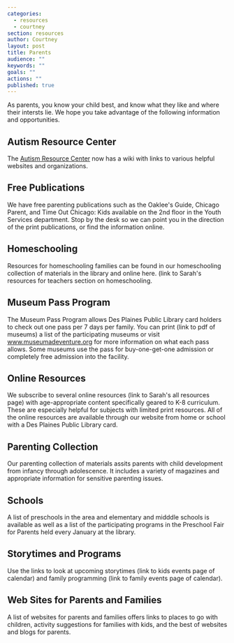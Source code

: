 ```yaml
---
categories: 
  - resources
  - courtney
section: resources
author: Courtney
layout: post
title: Parents
audience: ""
keywords: ""
goals: ""
actions: ""
published: true
---
```


As parents, you know your child best, and know what they like and where their intersts lie.  We hope you take advantage of the following information and opportunities.

## Autism Resource Center

The [Autism Resource Center](http://autismsource.pbworks.com/w/page/14287501/Autism_Resource_Center) now has a wiki with links to various helpful websites and organizations.

## Free Publications

We have free parenting publications such as the Oaklee's Guide, Chicago Parent, and Time Out Chicago: Kids available on the 2nd floor in the Youth Services department.  Stop by the desk so we can point you in the direction of the print publications, or find the information online.

## Homeschooling

Resources for homeschooling families can be found in our homeschooling collection of materials in the library and online here. (link to Sarah's resources for teachers section on homeschooling.

## Museum Pass Program

The Museum Pass Program allows Des Plaines Public Library card holders to check out one pass per 7 days per family.  You can print (link to pdf of museums) a list of the participating museums or visit www.museumadeventure.org for more information on what each pass allows.  Some museums use the pass for buy-one-get-one admission or completely free admission into the facility.   

## Online Resources

We subscribe to several online resources (link to Sarah's all resources page) with age-appropriate content specifically geared to K-8 curriculum.  These are especially helpful for subjects with limited print resources.  All of the online resources are available through our website from home or school with a Des Plaines Public Library card.

## Parenting Collection

Our parenting collection of materials assits parents with child development from infancy through adolescence.  It includes a variety of magazines and appropriate information for sensitive parenting issues.

## Schools

A list of preschools in the area and elementary and midddle schools is available as well as a list of the participating programs in the Preschool Fair for Parents held every January at the library.

## Storytimes and Programs

Use the links to look at upcoming storytimes (link to kids events page of calendar) and family programming (link to family events page of calendar).

## Web Sites for Parents and Families

A list of websites for parents and families offers links to places to go with children, activity suggestions for families with kids, and the best of websites and blogs for parents.